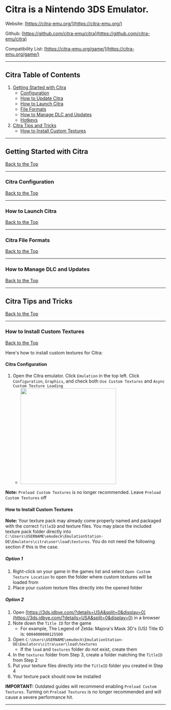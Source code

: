 # Citra is a Nintendo 3DS Emulator.

Website: [https://citra-emu.org/](https://citra-emu.org/)

Github: [https://github.com/citra-emu/citra](https://github.com/citra-emu/citra)

Compatibility List: [https://citra-emu.org/game/](https://citra-emu.org/game/)

***

## Citra Table of Contents

1. [Getting Started with Citra](#getting-started-with-citra)
    - [Configuration](#citra-configuration)
    - [How to Update Citra](#how-to-update-citra)
    - [How to Launch Citra](#how-to-launch-citra-in-desktop-mode)
    - [File Formats](#citra-file-formats)
    - [How to Manage DLC and Updates](#how-to-manage-dlc-and-updates)
    - [Hotkeys](../../controls-and-hotkeys/windows/hotkeys.md#citra-3ds)
2. [Citra Tips and Tricks](#citra-tips-and-tricks)
    - [How to Install Custom Textures](#how-to-install-custom-textures)

***

## Getting Started with Citra
[Back to the Top](#citra-table-of-contents)

***

### Citra Configuration
[Back to the Top](#citra-table-of-contents)

***

### How to Launch Citra
[Back to the Top](#citra-table-of-contents)

***

### Citra File Formats
[Back to the Top](#citra-table-of-contents)

***

### How to Manage DLC and Updates
[Back to the Top](#citra-table-of-contents)

***

## Citra Tips and Tricks
[Back to the Top](#citra-table-of-contents)

***

### How to Install Custom Textures
[Back to the Top](#citra-table-of-contents)

Here's how to install custom textures for Citra:

#### Citra Configuration

1. Open the Citra emulator. Click `Emulation` in the top left. Click `Configuration`, `Graphics`, and check both `Use Custom Textures` and `Async Custom Texture Loading`
    * <img src="https://user-images.githubusercontent.com/108900299/236593948-5a918187-27a7-4f5f-ac64-3b3147be8825.png" height="300">

**Note:** `Preload Custom Textures` is no longer recommended. Leave `Preload Custom Textures` off

#### How to Install Custom Textures

**Note:** Your texture pack may already come properly named and packaged with the correct `TitleID` and texture files. You may place the included texture pack folder directly into `C:\Users\USERNAME\emudeck\EmulationStation-DE\Emulators\citra\user\load\textures`. You do not need the following section if this is the case.

##### Option 1

1. Right-click on your game in the games list and select `Open Custom Texture Location` to open the folder where custom textures will be loaded from
2. Place your custom texture files directly into the opened folder

##### Option 2

1. Open [https://3ds.jdbye.com/?details=USA&split=0&display=0](https://3ds.jdbye.com/?details=USA&split=0&display=0) in a browser
2. Note down the `Title ID` for the game
    * For example, The Legend of Zelda: Majora's Mask 3D's (US) Title ID is: `0004000000125500` 
3. Open `C:\Users\USERNAME\emudeck\EmulationStation-DE\Emulators\citra\user\load\textures`
    * If the `load` and `textures` folder do not exist, create them
4. In the `textures` folder from Step 3, create a folder matching the `TitleID` from Step 2
5. Put your texture files directly into the `TitleID` folder you created in Step 4
6. Your texture pack should now be installed

**IMPORTANT:** Outdated guides will recommend enabling `Preload Custom Textures`. Turning on `Preload Textures` is no longer recommended and will cause a severe performance hit. 

***